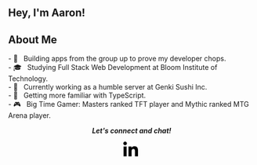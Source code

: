 ## Hey, I'm Aaron! 

<h2>About Me</h2>
- 😤 &nbsp; Building apps from the group up to prove my developer chops. </br>
- 🎓 &nbsp; Studying Full Stack Web Development at Bloom Institute of Technology. </br>
- 💼 &nbsp; Currently working as a humble server at Genki Sushi Inc. </br>
- 🌱 &nbsp; Getting more familiar with TypeScript. </br>
- 🎮 &nbsp; Big Time Gamer: Masters ranked TFT player and Mythic ranked MTG Arena player. </br>

<p align="center">
  <i><b>Let's connect and chat!</b></i>

  <p align="center">
    <a href="https://www.linkedin.com/in/aarondanereyes/" alt="Linkedin"><img src="https://github.com/jatin-pahuja/jatin-pahuja/blob/master/linkedin.png" height="30" width="30"></a>&nbsp;
  </p>
    
</p>
